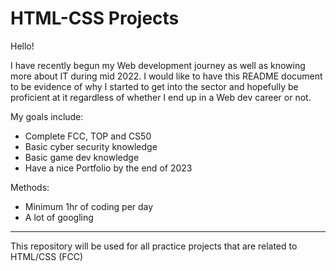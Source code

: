 # HTML-CSS Projects
Hello!


I have recently begun my Web development journey as well as knowing more about IT during mid 2022. I would like to have this README document to be evidence of why I started to get into the sector and hopefully be proficient at it regardless of whether I end up in a Web dev career or not. 

My goals include:

+ Complete FCC, TOP and CS50
+ Basic cyber security knowledge
+ Basic game dev knowledge
+ Have a nice Portfolio by the end of 2023

Methods:
+ Minimum 1hr of coding per day
+ A lot of googling

-----------------------------------------------------------------

This repository will be used for all practice projects that are related to HTML/CSS (FCC) 

